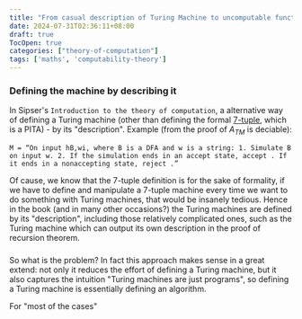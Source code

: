 ```yaml
---
title: "From casual description of Turing Machine to uncomputable functions"
date: 2024-07-31T02:36:11+08:00
draft: true
TocOpen: true
categories: ["theory-of-computation"]
tags: ['maths', 'computability-theory']
---
```


### Defining the machine by describing it

In Sipser's `Introduction to the theory of computation`, a alternative way of defining a Turing machine (other than defining the formal [7-tuple](https://en.wikipedia.org/w/index.php?title=Turing_machine#Formal_definition), which is a PITA) - by its "description". Example (from the proof of $A_{TM}$ is deciable): 

```
M = “On input hB,wi, where B is a DFA and w is a string: 1. Simulate B on input w. 2. If the simulation ends in an accept state, accept . If it ends in a nonaccepting state, reject .”
```

Of cause, we know that the 7-tuple definition is for the sake of formality, if we have to define and manipulate a 7-tuple machine every time we want to do something with Turing machines, that would be insanely tedious. Hence in the book (and in many other occasions?) the Turing machines are defined by its "description", including those relatively complicated ones, such as the Turing machine which can output its own description in the proof of recursion theorem.

### 

So what is the problem? In fact this approach makes sense in a great extend: not only it reduces the effort of defining a Turing machine, but it also captures the intuition "Turing machines are just programs", so defining a Turing machine is essentially defining an algorithm.

For "most of the cases"